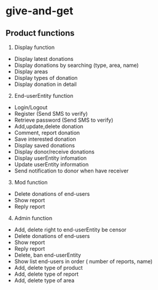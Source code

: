 # give-and-get
## Product functions
1. Display function
* Display latest donations
* Display donations by searching (type, area, name)
* Display areas
* Display types of donation
* Display donation in detail
2. End-userEntity function
* Login/Logout
* Register (Send SMS to verify)
* Retrieve password (Send SMS to verify)
* Add,update,delete donation
* Comment, report donation
* Save interested donation
* Display saved donations
* Display donor/receive donations
* Display userEntity infomation
* Update userEntity information
* Send notification to donor when have receiver
3. Mod function
* Delete donations of end-users
* Show report
* Reply report
4. Admin function
* Add, delete right to end-userEntity be censor
* Delete donations of end-users
* Show report
* Reply report
* Delete, ban end-userEntity
* Show list end-users in order ( number of reports, name)
* Add, delete type of product
* Add, delete type of report
* Add, delete type of area
